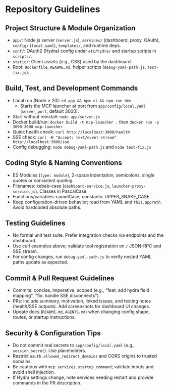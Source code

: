 # Repository Guidelines

## Project Structure & Module Organization
- `app/`: Node.js server (`server.js`), `services/` (dashboard, proxy, OAuth), `config/` (`local.yaml`), `templates/`, and runtime deps.
- `conf/`: OAuth2 (Hydra) config under `etc/hydra/` and startup scripts in `scripts/`.
- `static/`: Client assets (e.g., CSS) used by the dashboard.
- Root: `Dockerfile`, `README.md`, helper scripts (`debug-yaml-path.js`, `test-fix.js`).

## Build, Test, and Development Commands
- Local run (Node ≥ 20): `cd app && npm ci && npm run dev`
  - Starts the MCP launcher at port from `app/config/local.yaml` (`server_port`, default 3000).
- Start without reinstall: `node app/server.js`
- Docker build/run: `docker build -t mcp-launcher .` then `docker run -p 3000:3000 mcp-launcher`
- Quick health check: `curl http://localhost:3000/health`
- SSE check: `curl -H "Accept: text/event-stream" http://localhost:3000/sse`
- Config debugging: `node debug-yaml-path.js` and `node test-fix.js`

## Coding Style & Naming Conventions
- ES Modules (`type: module`), 2-space indentation, semicolons, single quotes or consistent quoting.
- Filenames: kebab-case (`dashboard-service.js`, `launcher-proxy-service.js`). Classes in PascalCase.
- Functions/variables: camelCase; constants: UPPER_SNAKE_CASE.
- Keep configuration-driven behavior; read from YAML and `this.appPath`. Avoid hardcoded absolute paths.

## Testing Guidelines
- No formal unit test suite. Prefer integration checks via endpoints and the dashboard.
- Use curl examples above; validate tool registration on `/` JSON-RPC and SSE stream.
- For config changes, run `debug-yaml-path.js` to verify nested YAML paths update as expected.

## Commit & Pull Request Guidelines
- Commits: concise, imperative, scoped (e.g., "feat: add hydra field mapping", "fix: handle SSE disconnects").
- PRs: include summary, motivation, linked issues, and testing notes (health/SSE outputs). Add screenshots for dashboard UI changes.
- Update docs (`README.md`, `AGENTS.md`) when changing config shape, routes, or startup instructions.

## Security & Configuration Tips
- Do not commit real secrets to `app/config/local.yaml` (e.g., `session_secret`). Use placeholders.
- Restrict `oauth.allowed_redirect_domains` and CORS origins to trusted domains.
- Be cautious with `mcp_services.startup_command`; validate inputs and avoid shell injection.
- If Hydra settings change, note services needing restart and provide commands in the PR description.

